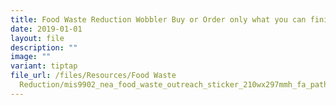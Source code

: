 ```yaml
---
title: Food Waste Reduction Wobbler Buy or Order only what you can finish
date: 2019-01-01
layout: file
description: ""
image: ""
variant: tiptap
file_url: /files/Resources/Food Waste
  Reduction/mis9902_nea_food_waste_outreach_sticker_210wx297mmh_fa_pathed.pdf
---
```

